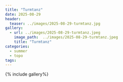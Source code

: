 ```yaml
---
title: "Turmtanz"
date: 2025-08-29
header:
  teaser: ../images/2025-08-29-turmtanz.jpg
gallery:
  - url: ../images/2025-08-29-turmtanz.jpeg
    image_path:  ../images/2025-08-29-turmtanz.jpeg
    title: "Turmtanz"
categories:
  - summer
  - topo
tags:
---
```


{% include gallery%}

